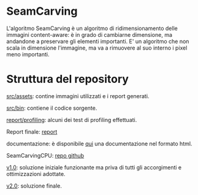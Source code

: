# SeamCarving

L'algoritmo SeamCarving è un algoritmo di ridimensionamento delle immagini content-aware: è in grado di cambiarne dimensione, ma andandone a preservare gli elementi importanti. E' un algoritmo che non scala in dimensione l'immagine, ma va a rimuovere al suo interno i pixel meno importanti.

# Struttura del repository

[src/assets](https://github.com/AmadoriPapparotto-unimi/SeamCarving/tree/main/src/assets): contine immagini utilizzati e i report generati.

[src/bin](https://github.com/AmadoriPapparotto-unimi/SeamCarving/tree/main/src/bin): contiene il codice sorgente.

[report/profiling](https://github.com/AmadoriPapparotto-unimi/SeamCarving/tree/main/src/assets/reports/profiling): alcuni dei test di profiling effettuati.

Report finale: [report](https://github.com/Luca-Tommy/SeamCarving/blob/main/src/assets/reports/Amadori_Papparotto_SeamCarving.pdf)

documentazione: è disponibile [qui](https://amadoripapparotto-unimi.github.io/SeamCarving/) una documentazione nel formato html.

SeamCarvingCPU: [repo github](https://github.com/Luca-Tommy/SeamCarvingCPU)

[v1.0](https://github.com/AmadoriPapparotto-unimi/SeamCarving/releases/tag/v1.0): soluzione iniziale funzionante ma priva di tutti gli accorgimenti e ottimizzazioni adottate.

[v2.0](https://github.com/AmadoriPapparotto-unimi/SeamCarving/releases/tag/v2.0): soluzione finale.


